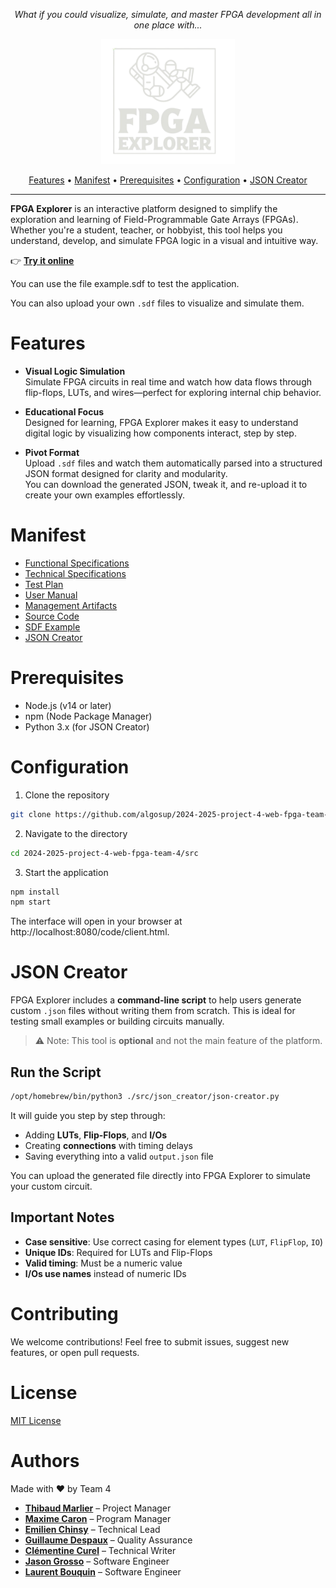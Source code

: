 <p align="center"><em>What if you could visualize, simulate, and master FPGA development all in one place with...</em></p>
<p align="center">
  <img style="height:200px" src="./documents/functional-specifications/images/logo-light.png" />
</p>
<p align="center">
<a href="#features">Features</a> • 
<a href="#manifest">Manifest</a> • 
<a href="#prerequisites">Prerequisites</a> • 
<a href="#configuration">Configuration</a> • 
<a href="#json-creator">JSON Creator</a>
</p> 

<hr>

**FPGA Explorer** is an interactive platform designed to simplify the exploration and learning of Field-Programmable Gate Arrays (FPGAs). Whether you're a student, teacher, or hobbyist, this tool helps you understand, develop, and simulate FPGA logic in a visual and intuitive way.

👉 [**Try it online**](https://two024-2025-project-4-web-fpga-team-4.onrender.com/client.html)

You can use the file example.sdf to test the application.

You can also upload your own `.sdf` files to visualize and simulate them.

# Features

- **Visual Logic Simulation**  
  Simulate FPGA circuits in real time and watch how data flows through flip-flops, LUTs, and wires—perfect for exploring internal chip behavior.

- **Educational Focus**  
  Designed for learning, FPGA Explorer makes it easy to understand digital logic by visualizing how components interact, step by step.

- **Pivot Format**  
  Upload `.sdf` files and watch them automatically parsed into a structured JSON format designed for clarity and modularity.  
  You can download the generated JSON, tweak it, and re-upload it to create your own examples effortlessly.


# Manifest

- [Functional Specifications](./documents/functional-specifications/functional-specifications.md)
- [Technical Specifications](./documents/technical-specifications/technical-specifications.md)
- [Test Plan](./documents/quality-assurance/test-plan.md)
- [User Manual](./documents/user-manual/user-manual.pdf)
- [Management Artifacts](./documents/management/management-artifact.md)
- [Source Code](./src/)
- [SDF Example](./documents/user-manual/example.sdf)
- [JSON Creator](./src/json_creator/json-creator.py)

# Prerequisites

- Node.js (v14 or later)
- npm (Node Package Manager)
- Python 3.x (for JSON Creator)

# Configuration

1. Clone the repository
```bash
git clone https://github.com/algosup/2024-2025-project-4-web-fpga-team-4.git
```
2. Navigate to the directory
```bash
cd 2024-2025-project-4-web-fpga-team-4/src
```
3. Start the application
```bash
npm install
npm start
```

The interface will open in your browser at http://localhost:8080/code/client.html.

# JSON Creator

FPGA Explorer includes a **command-line script** to help users generate custom `.json` files without writing them from scratch. This is ideal for testing small examples or building circuits manually.

> ⚠️ Note: This tool is **optional** and not the main feature of the platform.

## Run the Script

```bash
/opt/homebrew/bin/python3 ./src/json_creator/json-creator.py
```

It will guide you step by step through:
- Adding **LUTs**, **Flip-Flops**, and **I/Os**
- Creating **connections** with timing delays
- Saving everything into a valid `output.json` file

You can upload the generated file directly into FPGA Explorer to simulate your custom circuit.

## Important Notes
- **Case sensitive**: Use correct casing for element types (`LUT`, `FlipFlop`, `IO`)
- **Unique IDs**: Required for LUTs and Flip-Flops
- **Valid timing**: Must be a numeric value
- **I/Os use names** instead of numeric IDs

<!-- # Known Bugs

- [ ] Add a list of known bugs here -->

# Contributing
We welcome contributions! Feel free to submit issues, suggest new features, or open pull requests.

# License
[MIT License](./LICENSE.md)

# Authors

Made with ❤️ by Team 4

- [**Thibaud Marlier**](https://www.linkedin.com/in/thibaudmarlier/) – Project Manager  
- [**Maxime Caron**](https://www.linkedin.com/in/maxime-caron-dev/) – Program Manager  
- [**Emilien Chinsy**](https://www.linkedin.com/in/emilien-chinsy-5a794632b/) – Technical Lead  
- [**Guillaume Despaux**](https://www.linkedin.com/in/guillaume-despaux/) – Quality Assurance  
- [**Clémentine Curel**](https://www.linkedin.com/in/clementinecurel/) – Technical Writer  
- [**Jason Grosso**](https://www.linkedin.com/in/jason-grosso-847b39251/) – Software Engineer  
- [**Laurent Bouquin**](https://www.linkedin.com/in/laurentb22/) – Software Engineer  
